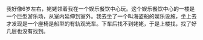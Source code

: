 我好像6岁左右，姥姥领着我在一个娱乐餐饮中心玩。这个娱乐餐饮中心的一楼是一个巨型游乐场，从室内延伸到室外。我去坐了一个叫海盗船的娱乐设施，坐上去才发现是一个座椅是船型的有轨观光车。下车后找不到姥姥，于是上楼找，找了好几层也没有找到。
